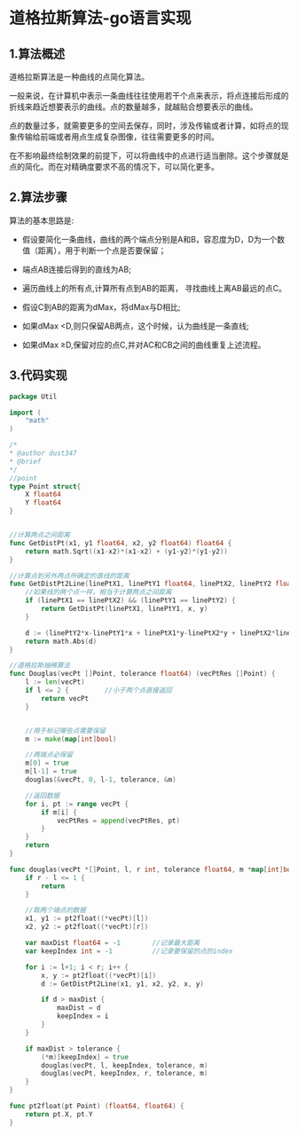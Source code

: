 # 道格拉斯算法-go语言实现

## 1.算法概述
道格拉斯算法是一种曲线的点简化算法。

一般来说，在计算机中表示一条曲线往往使用若干个点来表示，将点连接后形成的折线来趋近想要表示的曲线。点的数量越多，就越贴合想要表示的曲线。

点的数量过多，就需要更多的空间去保存，同时，涉及传输或者计算，如将点的现象传输给前端或者用点生成复杂图像，往往需要更多的时间。

在不影响最终绘制效果的前提下，可以将曲线中的点进行适当删除。这个步骤就是点的简化。而在对精确度要求不高的情况下，可以简化更多。
## 2.算法步骤
算法的基本思路是:
- 假设要简化一条曲线，曲线的两个端点分别是A和B，容忍度为D，D为一个数值（距离），用于判断一个点是否要保留；

- 端点AB连接后得到的直线为AB;

- 遍历曲线上的所有点,计算所有点到AB的距离， 寻找曲线上离AB最远的点C。

- 假设C到AB的距离为dMax，将dMax与D相比;

- 如果dMax <D,则只保留AB两点，这个时候，认为曲线是一条直线;

- 如果dMax ≥D,保留对应的点C,并对AC和CB之间的曲线重复上述流程。


## 3.代码实现
```go
package Util

import (
	"math"
)

/*
* @author dust347
* @brief
*/
//point
type Point struct{
	X float64
	Y float64
}


//计算两点之间距离
func GetDistPt(x1, y1 float64, x2, y2 float64) float64 {
	return math.Sqrt((x1-x2)*(x1-x2) + (y1-y2)*(y1-y2))
}

//计算点到另外两点所确定的直线的距离
func GetDistPt2Line(linePtX1, linePtY1 float64, linePtX2, linePtY2 float64, x, y float64) float64 {
	//如果线的两个点一样，相当于计算两点之间距离
	if (linePtX1 == linePtX2) && (linePtY1 == linePtY2) {
		return GetDistPt(linePtX1, linePtY1, x, y)
	}

	d := (linePtY2*x-linePtY1*x + linePtX1*y-linePtX2*y + linePtX2*linePtY1-linePtX1*linePtY2) / math.Sqrt((linePtY2-linePtY1)*(linePtY2-linePtY1)+(linePtX2-linePtX1)*(linePtX2-linePtX1))
	return math.Abs(d)
}

//道格拉斯抽稀算法
func Douglas(vecPt []Point, tolerance float64) (vecPtRes []Point) {
	l := len(vecPt)
	if l <= 2 {			//小于两个点直接返回
		return vecPt
	}


	//用于标记哪些点需要保留
	m := make(map[int]bool)

	//两端点必保留
	m[0] = true
	m[l-1] = true
	douglas(&vecPt, 0, l-1, tolerance, &m)

	//返回数据
	for i, pt := range vecPt {
		if m[i] {
			vecPtRes = append(vecPtRes, pt)
		}
	}
	return
}

func douglas(vecPt *[]Point, l, r int, tolerance float64, m *map[int]bool) {
	if r - l <= 1 {
		return
	}

	//取两个端点的数据
	x1, y1 := pt2float((*vecPt)[l])
	x2, y2 := pt2float((*vecPt)[r])

	var maxDist float64 = -1		//记录最大距离
	var keepIndex int = -1			//记录要保留的点的index

	for i := l+1; i < r; i++ {
		x, y := pt2float((*vecPt)[i])
		d := GetDistPt2Line(x1, y1, x2, y2, x, y)

		if d > maxDist {
			maxDist = d
			keepIndex = i
		}
	}

	if maxDist > tolerance {
		(*m)[keepIndex] = true
		douglas(vecPt, l, keepIndex, tolerance, m)
		douglas(vecPt, keepIndex, r, tolerance, m)
	}
}

func pt2float(pt Point) (float64, float64) {
	return pt.X, pt.Y
}

```

